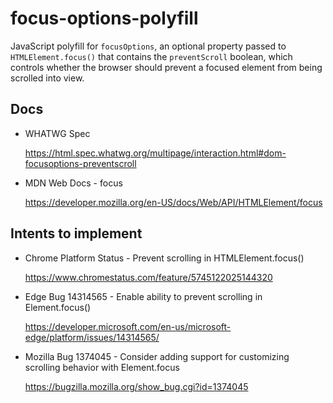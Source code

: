 # focus-options-polyfill

JavaScript polyfill for `focusOptions`, an optional property passed to `HTMLElement.focus()` that contains the `preventScroll` boolean, which controls whether the browser should prevent a focused element from being scrolled into view.


## Docs

* WHATWG Spec

  https://html.spec.whatwg.org/multipage/interaction.html#dom-focusoptions-preventscroll

* MDN Web Docs - focus

  https://developer.mozilla.org/en-US/docs/Web/API/HTMLElement/focus


## Intents to implement

      
* Chrome Platform Status - Prevent scrolling in HTMLElement.focus()

  https://www.chromestatus.com/feature/5745122025144320
      
* Edge Bug 14314565 - Enable ability to prevent scrolling in Element.focus()

  https://developer.microsoft.com/en-us/microsoft-edge/platform/issues/14314565/

* Mozilla Bug 1374045 - Consider adding support for customizing scrolling behavior with Element.focus

  https://bugzilla.mozilla.org/show_bug.cgi?id=1374045
